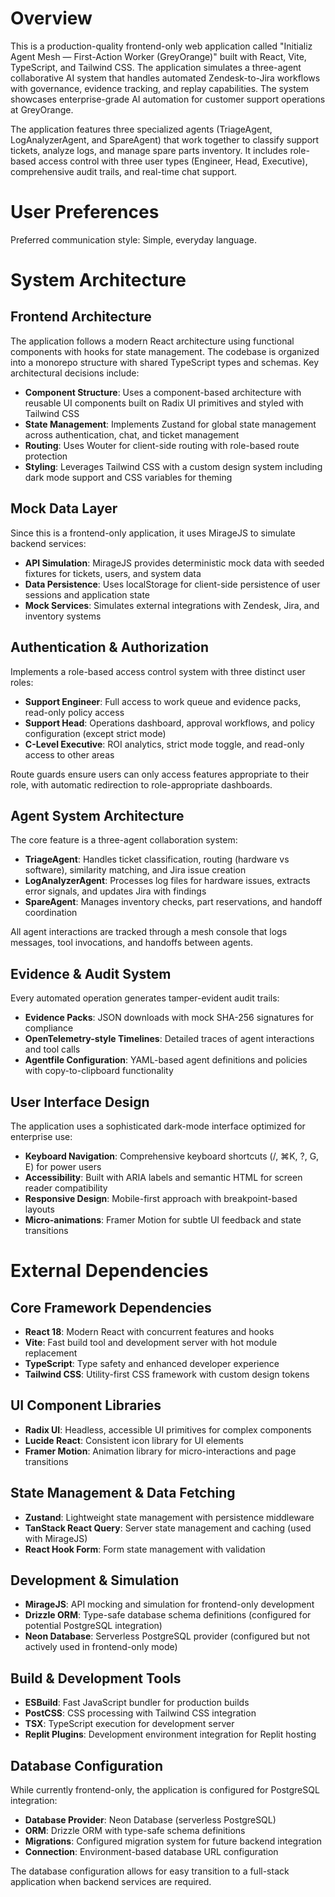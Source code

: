 # Overview

This is a production-quality frontend-only web application called "Initializ Agent Mesh — First-Action Worker (GreyOrange)" built with React, Vite, TypeScript, and Tailwind CSS. The application simulates a three-agent collaborative AI system that handles automated Zendesk-to-Jira workflows with governance, evidence tracking, and replay capabilities. The system showcases enterprise-grade AI automation for customer support operations at GreyOrange.

The application features three specialized agents (TriageAgent, LogAnalyzerAgent, and SpareAgent) that work together to classify support tickets, analyze logs, and manage spare parts inventory. It includes role-based access control with three user types (Engineer, Head, Executive), comprehensive audit trails, and real-time chat support.

# User Preferences

Preferred communication style: Simple, everyday language.

# System Architecture

## Frontend Architecture
The application follows a modern React architecture using functional components with hooks for state management. The codebase is organized into a monorepo structure with shared TypeScript types and schemas. Key architectural decisions include:

- **Component Structure**: Uses a component-based architecture with reusable UI components built on Radix UI primitives and styled with Tailwind CSS
- **State Management**: Implements Zustand for global state management across authentication, chat, and ticket management
- **Routing**: Uses Wouter for client-side routing with role-based route protection
- **Styling**: Leverages Tailwind CSS with a custom design system including dark mode support and CSS variables for theming

## Mock Data Layer
Since this is a frontend-only application, it uses MirageJS to simulate backend services:

- **API Simulation**: MirageJS provides deterministic mock data with seeded fixtures for tickets, users, and system data
- **Data Persistence**: Uses localStorage for client-side persistence of user sessions and application state
- **Mock Services**: Simulates external integrations with Zendesk, Jira, and inventory systems

## Authentication & Authorization
Implements a role-based access control system with three distinct user roles:

- **Support Engineer**: Full access to work queue and evidence packs, read-only policy access
- **Support Head**: Operations dashboard, approval workflows, and policy configuration (except strict mode)
- **C-Level Executive**: ROI analytics, strict mode toggle, and read-only access to other areas

Route guards ensure users can only access features appropriate to their role, with automatic redirection to role-appropriate dashboards.

## Agent System Architecture
The core feature is a three-agent collaboration system:

- **TriageAgent**: Handles ticket classification, routing (hardware vs software), similarity matching, and Jira issue creation
- **LogAnalyzerAgent**: Processes log files for hardware issues, extracts error signals, and updates Jira with findings
- **SpareAgent**: Manages inventory checks, part reservations, and handoff coordination

All agent interactions are tracked through a mesh console that logs messages, tool invocations, and handoffs between agents.

## Evidence & Audit System
Every automated operation generates tamper-evident audit trails:

- **Evidence Packs**: JSON downloads with mock SHA-256 signatures for compliance
- **OpenTelemetry-style Timelines**: Detailed traces of agent interactions and tool calls
- **Agentfile Configuration**: YAML-based agent definitions and policies with copy-to-clipboard functionality

## User Interface Design
The application uses a sophisticated dark-mode interface optimized for enterprise use:

- **Keyboard Navigation**: Comprehensive keyboard shortcuts (/, ⌘K, ?, G, E) for power users
- **Accessibility**: Built with ARIA labels and semantic HTML for screen reader compatibility
- **Responsive Design**: Mobile-first approach with breakpoint-based layouts
- **Micro-animations**: Framer Motion for subtle UI feedback and state transitions

# External Dependencies

## Core Framework Dependencies
- **React 18**: Modern React with concurrent features and hooks
- **Vite**: Fast build tool and development server with hot module replacement
- **TypeScript**: Type safety and enhanced developer experience
- **Tailwind CSS**: Utility-first CSS framework with custom design tokens

## UI Component Libraries
- **Radix UI**: Headless, accessible UI primitives for complex components
- **Lucide React**: Consistent icon library for UI elements
- **Framer Motion**: Animation library for micro-interactions and page transitions

## State Management & Data Fetching
- **Zustand**: Lightweight state management with persistence middleware
- **TanStack React Query**: Server state management and caching (used with MirageJS)
- **React Hook Form**: Form state management with validation

## Development & Simulation
- **MirageJS**: API mocking and simulation for frontend-only development
- **Drizzle ORM**: Type-safe database schema definitions (configured for potential PostgreSQL integration)
- **Neon Database**: Serverless PostgreSQL provider (configured but not actively used in frontend-only mode)

## Build & Development Tools
- **ESBuild**: Fast JavaScript bundler for production builds
- **PostCSS**: CSS processing with Tailwind CSS integration
- **TSX**: TypeScript execution for development server
- **Replit Plugins**: Development environment integration for Replit hosting

## Database Configuration
While currently frontend-only, the application is configured for PostgreSQL integration:

- **Database Provider**: Neon Database (serverless PostgreSQL)
- **ORM**: Drizzle ORM with type-safe schema definitions
- **Migrations**: Configured migration system for future backend integration
- **Connection**: Environment-based database URL configuration

The database configuration allows for easy transition to a full-stack application when backend services are required.